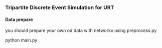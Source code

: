 ###   Tripartite Discrete Event Simulation for URT

#### Data prepare
you should prepare your own od data with networkx using preprocess.py


python main.py
